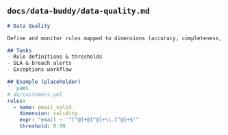 
## `docs/data-buddy/data-quality.md`
```markdown
# Data Quality

Define and monitor rules mapped to dimensions (accuracy, completeness, timeliness, consistency, validity, uniqueness).

## Tasks
- Rule definitions & thresholds
- SLA & breach alerts
- Exceptions workflow

## Example (placeholder)
```yaml
# dq/customers.yml
rules:
  - name: email_valid
    dimension: validity
    expr: "email ~ '^[^@]+@[^@]+\\.[^@]+$'"
    threshold: 0.99
